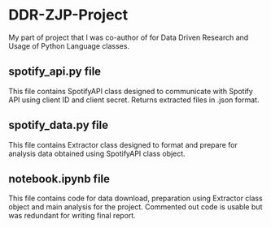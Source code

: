 # DDR-ZJP-Project
My part of project that I was co-author of for Data Driven Research and Usage of Python Language classes.
## spotify_api.py file
This file contains SpotifyAPI class designed to communicate with Spotify API using client ID and client secret. Returns extracted files in .json format.

## spotify_data.py file
This file contains Extractor class designed to format and prepare for analysis data obtained using SpotifyAPI class object.

## notebook.ipynb file
This file contains code for data download, preparation using Extractor class object and main analysis for the project. Commented out code is usable but was redundant for writing final report.
